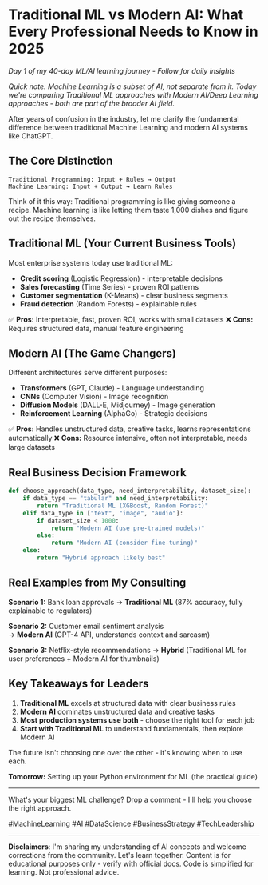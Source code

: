 # Traditional ML vs Modern AI: What Every Professional Needs to Know in 2025

*Day 1 of my 40-day ML/AI learning journey - Follow for daily insights*

*Quick note: Machine Learning is a subset of AI, not separate from it. Today we're comparing Traditional ML approaches with Modern AI/Deep Learning approaches - both are part of the broader AI field.*

After years of confusion in the industry, let me clarify the fundamental difference between traditional Machine Learning and modern AI systems like ChatGPT.

## The Core Distinction

```
Traditional Programming: Input + Rules → Output
Machine Learning: Input + Output → Learn Rules
```

Think of it this way: Traditional programming is like giving someone a recipe. Machine learning is like letting them taste 1,000 dishes and figure out the recipe themselves.

## Traditional ML (Your Current Business Tools)

Most enterprise systems today use traditional ML:
- **Credit scoring** (Logistic Regression) - interpretable decisions
- **Sales forecasting** (Time Series) - proven ROI patterns  
- **Customer segmentation** (K-Means) - clear business segments
- **Fraud detection** (Random Forests) - explainable rules

✅ **Pros:** Interpretable, fast, proven ROI, works with small datasets
❌ **Cons:** Requires structured data, manual feature engineering

## Modern AI (The Game Changers)

Different architectures serve different purposes:
- **Transformers** (GPT, Claude) - Language understanding
- **CNNs** (Computer Vision) - Image recognition
- **Diffusion Models** (DALL-E, Midjourney) - Image generation
- **Reinforcement Learning** (AlphaGo) - Strategic decisions

✅ **Pros:** Handles unstructured data, creative tasks, learns representations automatically
❌ **Cons:** Resource intensive, often not interpretable, needs large datasets

## Real Business Decision Framework

```python
def choose_approach(data_type, need_interpretability, dataset_size):
    if data_type == "tabular" and need_interpretability:
        return "Traditional ML (XGBoost, Random Forest)"
    elif data_type in ["text", "image", "audio"]:
        if dataset_size < 1000:
            return "Modern AI (use pre-trained models)"
        else:
            return "Modern AI (consider fine-tuning)"
    else:
        return "Hybrid approach likely best"
```

## Real Examples from My Consulting

**Scenario 1:** Bank loan approvals
→ **Traditional ML** (87% accuracy, fully explainable to regulators)

**Scenario 2:** Customer email sentiment analysis  
→ **Modern AI** (GPT-4 API, understands context and sarcasm)

**Scenario 3:** Netflix-style recommendations
→ **Hybrid** (Traditional ML for user preferences + Modern AI for thumbnails)

## Key Takeaways for Leaders

1. **Traditional ML** excels at structured data with clear business rules
2. **Modern AI** dominates unstructured data and creative tasks
3. **Most production systems use both** - choose the right tool for each job
4. **Start with Traditional ML** to understand fundamentals, then explore Modern AI

The future isn't choosing one over the other - it's knowing when to use each.

**Tomorrow:** Setting up your Python environment for ML (the practical guide)

---

What's your biggest ML challenge? Drop a comment - I'll help you choose the right approach.

#MachineLearning #AI #DataScience #BusinessStrategy #TechLeadership

---

**Disclaimers**: I'm sharing my understanding of AI concepts and welcome corrections from the community. Let's learn together. Content is for educational purposes only - verify with official docs. Code is simplified for learning. Not professional advice.